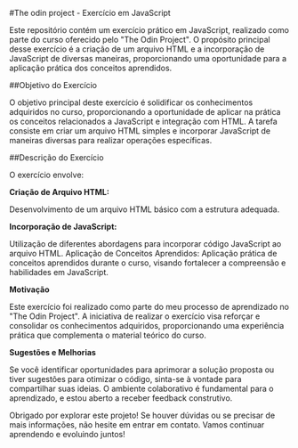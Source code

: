 #The odin project - Exercício em JavaScript

Este repositório contém um exercício prático em JavaScript, realizado como parte do curso oferecido pelo "The Odin Project". O propósito principal desse exercício é a criação de um arquivo HTML e a incorporação de JavaScript de diversas maneiras, proporcionando uma oportunidade para a aplicação prática dos conceitos aprendidos.

##Objetivo do Exercício

O objetivo principal deste exercício é solidificar os conhecimentos adquiridos no curso, proporcionando a oportunidade de aplicar na prática os conceitos relacionados a JavaScript e integração com HTML. A tarefa consiste em criar um arquivo HTML simples e incorporar JavaScript de maneiras diversas para realizar operações específicas.

##Descrição do Exercício

O exercício envolve:

**Criação de Arquivo HTML:**

Desenvolvimento de um arquivo HTML básico com a estrutura adequada.

**Incorporação de JavaScript:**

Utilização de diferentes abordagens para incorporar código JavaScript ao arquivo HTML.
Aplicação de Conceitos Aprendidos: Aplicação prática de conceitos aprendidos durante o curso, visando fortalecer a compreensão e habilidades em JavaScript.

**Motivação**

Este exercício foi realizado como parte do meu processo de aprendizado no "The Odin Project". A iniciativa de realizar o exercício visa reforçar e consolidar os conhecimentos adquiridos, proporcionando uma experiência prática que complementa o material teórico do curso.

**Sugestões e Melhorias**

Se você identificar oportunidades para aprimorar a solução proposta ou tiver sugestões para otimizar o código, sinta-se à vontade para compartilhar suas ideias. O ambiente colaborativo é fundamental para o aprendizado, e estou aberto a receber feedback construtivo.

Obrigado por explorar este projeto! Se houver dúvidas ou se precisar de mais informações, não hesite em entrar em contato. Vamos continuar aprendendo e evoluindo juntos!
